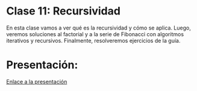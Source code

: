 # Clase 11: Recursividad

En esta clase vamos a ver qué es la recursividad y cómo se aplica. Luego, veremos soluciones al factorial y a la serie
de Fibonacci con algoritmos iterativos y recursivos. Finalmente, resolveremos ejercicios de la guía.

# Presentación:

[Enlace a la presentación](https://docs.google.com/presentation/d/1NK0tFIk-YSBorC0ZUK2Ic8SccMmTTN5udAk5CanVRWA/edit?usp=sharing)